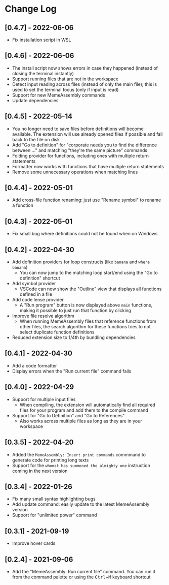 # Change Log

## [0.4.7] - 2022-06-06
* Fix installation script in WSL

## [0.4.6] - 2022-06-06
* The install script now shows errors in case they happened (instead of closing the terminal instantly)
* Support running files that are not in the workspace
* Detect input reading across files (instead of only the main file); this is used to set the terminal focus (only if input is read)
* Support for new MemeAssembly commands
* Update dependencies

## [0.4.5] - 2022-05-14
* You no longer need to save files before definitions will become available. The extension will use already opened files if possible and fall back to the file on disk
* Add "Go to definition" for "corporate needs you to find the difference between ..." and matching "they're the same picture" commands
* Folding provider for functions, including ones with multiple return statements
* Formatter now works with functions that have multiple return statements
* Remove some unnecessary operations when matching lines

## [0.4.4] - 2022-05-01
* Add cross-file function renaming: just use "Rename symbol" to rename a function

## [0.4.3] - 2022-05-01
* Fix small bug where definitions could not be found when on Windows

## [0.4.2] - 2022-04-30
* Add definition providers for loop constructs (like `banana` and `where banana`)
  * You can now jump to the matching loop start/end using the "Go to definition" shortcut
* Add symbol provider
  * VSCode can now show the "Outline" view that displays all functions defined in a file
* Add code lense provider
  * A "Run program" button is now displayed above `main` functions, making it possible to just run that function by clicking
* Improve file resolve algorithm
  * When running MemeAssembly files that reference functions from other files, the search algorithm for these functions tries to not select duplicate function definitions
* Reduced extension size to 1/4th by bundling dependencies

## [0.4.1] - 2022-04-30
* Add a code formatter
* Display errors when the "Run current file" command fails

## [0.4.0] - 2022-04-29
* Support for multiple input files
  * When compiling, the extension will automatically find all required files for your program and add them to the compile command
* Support for "Go to Definition" and "Go to References"
  * Also works across multiple files as long as they are in your workspace

## [0.3.5] - 2022-04-20
* Added the `MemeAssembly: Insert print commands` commmand to generate code for printing long texts
* Support for the `whomst has summoned the almighty one` instruction coming in the next version

## [0.3.4] - 2022-01-26
* Fix many small syntax highlighting bugs
* Add update command: easily update to the latest MemeAssembly version
* Support for "unlimited power" command

## [0.3.1] - 2021-09-19
* Improve hover cards

## [0.2.4] - 2021-09-06
* Add the "MemeAssembly: Run current file" command. You can run it from the command palette or using the <kbd>Ctrl</kbd>+<kbd>M</kbd> keyboard shortcut
